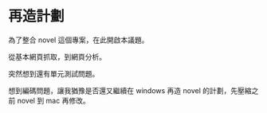 # 再造計劃

為了整合 novel 這個專案，在此開啟本議題。

從基本網頁抓取，到網頁分析。

突然想到還有單元測試問題。

想到編碼問題，讓我猶豫是否還又繼續在 windows 再造 novel 的計劃，先壓縮之前 novel 到 mac 再修改。